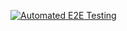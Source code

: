 [![Automated E2E Testing](https://github.com/DWNWND/joker/actions/workflows/e2e-test.yml/badge.svg)](https://github.com/DWNWND/joker/actions/workflows/e2e-test.yml)
